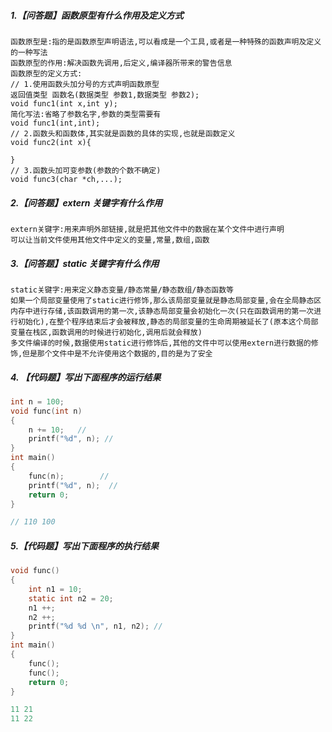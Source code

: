##### 1.【问答题】函数原型有什么作用及定义方式

```
函数原型是:指的是函数原型声明语法,可以看成是一个工具,或者是一种特殊的函数声明及定义的一种写法
函数原型的作用:解决函数先调用,后定义,编译器所带来的警告信息
函数原型的定义方式:
// 1.使用函数头加分号的方式声明函数原型
返回值类型 函数名(数据类型 参数1,数据类型 参数2);
void func1(int x,int y);
简化写法:省略了参数名字,参数的类型需要有
void func1(int,int);
// 2.函数头和函数体,其实就是函数的具体的实现,也就是函数定义
void func2(int x){

}
// 3.函数头加可变参数(参数的个数不确定)
void func3(char *ch,...);
```

##### 2.【问答题】extern 关键字有什么作用

```
extern关键字:用来声明外部链接,就是把其他文件中的数据在某个文件中进行声明
可以让当前文件使用其他文件中定义的变量,常量,数组,函数
```

##### 3.【问答题】static 关键字有什么作用

```
static关键字:用来定义静态变量/静态常量/静态数组/静态函数等
如果一个局部变量使用了static进行修饰,那么该局部变量就是静态局部变量,会在全局静态区内存中进行存储,该函数调用的第一次,该静态局部变量会初始化一次(只在函数调用的第一次进行初始化),在整个程序结束后才会被释放,静态的局部变量的生命周期被延长了(原本这个局部变量在栈区,函数调用的时候进行初始化,调用后就会释放)
多文件编译的时候,数据使用static进行修饰后,其他的文件中可以使用extern进行数据的修饰,但是那个文件中是不允许使用这个数据的,目的是为了安全
```

##### 4. 【代码题】写出下面程序的运行结果

```c
int n = 100;
void func(int n)
{
    n += 10;   // 		
    printf("%d", n); // 
}
int main()
{
    func(n);		//  
    printf("%d", n);  // 
    return 0;
}

// 110 100
```

##### 5.【代码题】写出下面程序的执行结果

```c
void func()
{
    int n1 = 10;
    static int n2 = 20;
    n1 ++;
    n2 ++;
    printf("%d %d \n", n1, n2); // 
}
int main()
{
    func();		
    func();		
    return 0;
}

11 21
11 22
```

